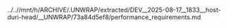 ../..//mnt/h/ARCHIVE/.UNWRAP/extracted/DEV__2025-08-17__1833__host-duri-head/__UNWRAP/73a84d5ef8/performance_requirements.md